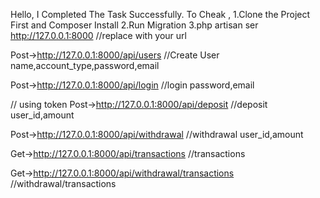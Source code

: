 Hello, 
I Completed The Task Successfully. To Cheak ,
1.Clone the Project First and Composer Install
2.Run Migration 
3.php artisan ser
http://127.0.0.1:8000   //replace with your url

Post->http://127.0.0.1:8000/api/users    //Create User
      name,account_type,password,email

Post->http://127.0.0.1:8000/api/login    //login
     password,email


// using token
Post->http://127.0.0.1:8000/api/deposit   //deposit
    user_id,amount

Post->http://127.0.0.1:8000/api/withdrawal  //withdrawal
    user_id,amount

Get->http://127.0.0.1:8000/api/transactions  //transactions


Get->http://127.0.0.1:8000/api/withdrawal/transactions  //withdrawal/transactions 
